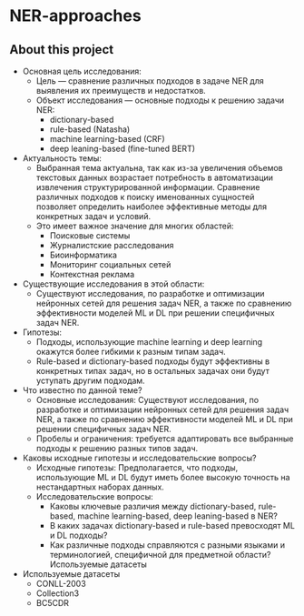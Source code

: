 # NER-approaches
## About this project

- Основная цель исследования:
    - Цель — сравнение различных подходов в задаче NER для выявления их преимуществ и недостатков.
    - Объект исследования — основные подходы к решению задачи NER:
        - dictionary-based
        - rule-based (Natasha)
        - machine learning-based (CRF)
        - deep leaning-based (fine-tuned BERT)
- Актуальность темы:
    - Выбранная тема актуальна, так как из-за увеличения объемов текстовых данных возрастает потребность в автоматизации извлечения структурированной информации. Сравнение различных подходов к поиску именованных сущностей позволяет определить наиболее эффективные методы для конкретных задач и условий.
    - Это имеет важное значение для многих областей:
        - Поисковые системы
        - Журналистские расследования
        - Биоинформатика
        - Мониторинг социальных сетей
        - Контекстная реклама
- Существующие исследования в этой области:
    - Существуют исследования, по разработке и оптимизации нейронных сетей для решения задач NER, а также по сравнению эффективности моделей ML и DL при решении специфичных задач NER.
- Гипотезы:
    - Подходы, использующие machine learning и deep learning окажутся более гибкими к разным типам задач.
    - Rule-based и dictionary-based подходы будут эффективны в конкретных типах задач, но в остальных задачах они будут уступать другим подходам.
- Что известно по данной теме?
    - Основные исследования: Существуют исследования, по разработке и оптимизации нейронных сетей для решения задач NER, а также по сравнению эффективности моделей ML и DL при решении специфичных задач NER.
    - Пробелы и ограничения: требуется адаптировать все выбранные подходы к решению разных типов задач.
- Каковы исходные гипотезы и исследовательские вопросы?
    - Исходные гипотезы: Предполагается, что подходы, использующие ML и DL будут иметь более высокую точность на нестандартных наборах данных.
    - Исследовательские вопросы:
        - Каковы ключевые различия между dictionary-based, rule-based, machine learning-based, deep leaning-based в NER?
        - В каких задачах dictionary-based и rule-based превосходят ML и DL подходы?
        - Как различные подходы справляются с разными языками и терминологией, специфичной для предметной области? Используемые датасеты
- Используемые датасеты
  - CONLL-2003
  - Collection3
  - BC5CDR